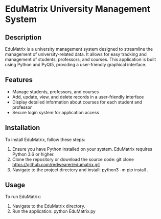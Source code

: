 # EduMatrix University Management System

## Description

EduMatrix is a university management system designed to streamline the management of university-related data. It allows for easy tracking and management of students, professors, and courses. This application is built using Python and PyQt5, providing a user-friendly graphical interface.

## Features

- Manage students, professors, and courses
- Add, update, view, and delete records in a user-friendly interface
- Display detailed information about courses for each student and professor
- Secure login system for application access

## Installation

To install EduMatrix, follow these steps:

1. Ensure you have Python installed on your system. EduMatrix requires Python 3.6 or higher.
2. Clone the repository or download the source code:
git clone https://github.com/redwearer/edumatrix.git
3. Navigate to the project directory and install:
python3 -m pip install .
## Usage

To run EduMatrix:

1. Navigate to the EduMatrix directory.
2. Run the application:
python EduMatrix.py